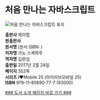   
# 처음 만나는 자바스크립트
  
 ![처음 만나는 자바스크립트 표지](http://image.kyobobook.co.kr/images/book/large/777/l9791185890777.jpg)
  
**출판사** 제이펍  
**원출판사**   
**원서명** (원서 ISBN: )  
**저자명** 가노 스케하루  
**역자명** 김완섭  
**출판일** 2017년 2월 24일  
**페이지** 352쪽  
**시리즈** I♥Mobile 25 (아이러브모바일 25)  
**ISBN** 979-11-85890-77-7 (93000)  

[### 도서 소개 페이지 바로 가기 ###](http://jpub.tistory.com/)  


